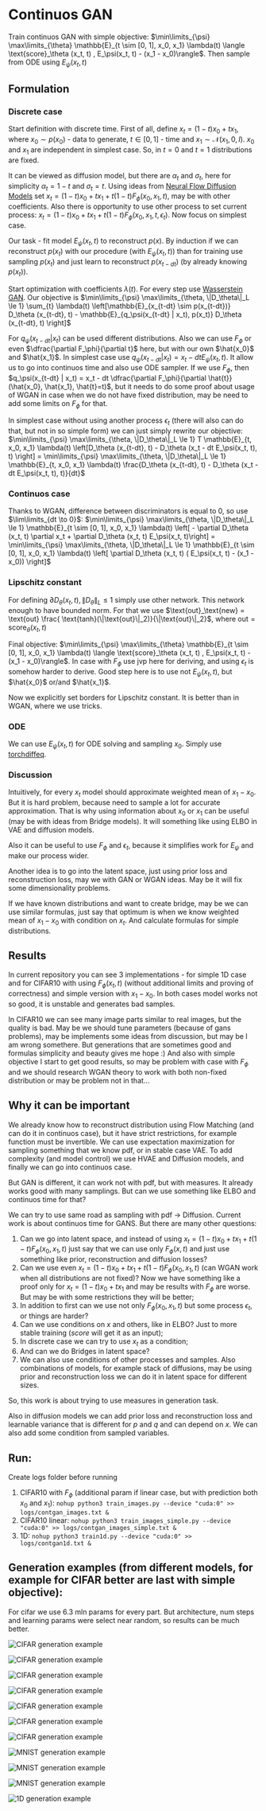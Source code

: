 # Continuos GAN

Train continuos GAN with simple objective: $`\min\limits_{\psi} \max\limits_{\theta} \mathbb{E}_{t \sim [0, 1], x_0, x_1} \lambda(t) \langle \text{score}_\theta (x_t, t) , E_\psi(x_t, t) - (x_1 - x_0)\rangle`$. Then sample from ODE using $`E_\psi(x_t, t)`$

## Formulation

### Discrete case

Start definition with discrete time. First of all, define $`x_t = (1 - t) x_0 + t x_1`$, where $`x_0 \sim p(x_0)`$ - data to generate, $`t \in [0, 1]`$ - time and $`x_1 \sim \mathcal{N}(x_1, 0, I)`$. $`x_0`$ and $`x_1`$ are independent in simplest case. So, in $`t=0`$ and $`t=1`$ distributions are fixed. 

It can be viewed as diffusion model, but there are $`\alpha_t`$ and $`\sigma_t`$, here for simplicity $`\alpha_t = 1 - t`$ and $`\sigma_t = t`$. Using ideas from [Neural Flow Diffusion Models](https://arxiv.org/pdf/2404.12940) set $`x_t = (1 - t) x_0 + t x_1 + t (1 - t) F_\phi(x_0, x_1, t)`$, may be with other coefficients. Also there is opportunity to use other process to set current process: $`x_t = (1 - t) x_0 + t x_1 + t (1 - t) F_\phi(x_0, x_1, t, \epsilon_t)`$. Now focus on simplest case.

Our task - fit model $`E_\psi(x_t, t)`$ to reconstruct $`p(x)`$. By induction if we can reconstruct $`p(x_t)`$ with our procedure (with $`E_\psi(x_t, t)`$) than for training use sampling $`p(x_t)`$ and just learn to reconstruct $`p(x_{t-dt})`$ (by already knowing $`p(x_t)`$).

Start optimization with coefficients $`\lambda(t)`$. For every step use [Wasserstein GAN](https://arxiv.org/pdf/1701.07875). Our objective is $`\min\limits_{\psi} \max\limits_{\theta, \|D_\theta\|_L \le 1} \sum_{t} \lambda(t) \left[\mathbb{E}_{x_{t-dt} \sim p(x_{t-dt})} D_\theta (x_{t-dt}, t) - \mathbb{E}_{q_\psi(x_{t-dt} | x_t), p(x_t)} D_\theta (x_{t-dt}, t) \right]`$

For $`q_\psi(x_{t-dt} | x_t)`$ can be used different distributions. Also we can use $`F_\phi`$ or even $`\dfrac{\partial F_\phi}{\partial t}`$ here, but with our own $`\hat{x_0}`$ and $`\hat{x_1}`$. In simplest case use $`q_\psi(x_{t-dt} | x_t) = x_t -  dt E_\psi(x_t, t)`$. It allow us to go into continuos time and also use ODE sampler. If we use $`F_\phi`$, then $`q_\psi(x_{t-dt} | x_t) = x_t - dt \dfrac{\partial F_\phi}{\partial \hat{t}}(\hat{x_0}, \hat{x_1}, \hat{t}=t)`$, but it needs to do some proof about usage of WGAN in case when we do not have fixed distribution, may be need to add some limits on $`F_\phi`$ for that. 

In simplest case without using another process $`\epsilon_t`$ (there will also can do that, but not in so simple form) we can just simply rewrite our objective: $`\min\limits_{\psi} \max\limits_{\theta, \|D_\theta\|_L \le 1} T \mathbb{E}_{t, x_0, x_1} \lambda(t) \left[D_\theta (x_{t-dt}, t) - D_\theta (x_t - dt E_\psi(x_t, t), t) \right] = \min\limits_{\psi} \max\limits_{\theta, \|D_\theta\|_L \le 1} \mathbb{E}_{t, x_0, x_1} \lambda(t) \frac{D_\theta (x_{t-dt}, t) - D_\theta (x_t - dt E_\psi(x_t, t), t)}{dt}`$

### Continuos case

Thanks to WGAN, difference between discriminators is equal to $`0`$, so use $`\lim\limits_{dt \to 0}`$: $`\min\limits_{\psi} \max\limits_{\theta, \|D_\theta\|_L \le 1} \mathbb{E}_{t \sim [0, 1], x_0, x_1} \lambda(t) \left[ - \partial D_\theta (x_t, t) \partial x_t + \partial D_\theta (x_t, t) E_\psi(x_t, t)\right] = \min\limits_{\psi} \max\limits_{\theta, \|D_\theta\|_L \le 1} \mathbb{E}_{t \sim [0, 1], x_0, x_1} \lambda(t) \left[ \partial D_\theta (x_t, t) ( E_\psi(x_t, t) - (x_1 - x_0)) \right]`$


### Lipschitz constant

For defining $`\partial D_\theta (x_t, t), \|D_\theta\|_L \le 1`$ simply use other network. This network enough to have bounded norm. For that we use $`\text{out}_\text{new} = \text{out} \frac{ \text{tanh}(\|\text{out}\|_2)}{\|\text{out}\|_2}`$, where $`\text{out}= \text{score}_\theta (x_t, t)`$

Final objective: $`\min\limits_{\psi} \max\limits_{\theta} \mathbb{E}_{t \sim [0, 1], x_0, x_1} \lambda(t) \langle \text{score}_\theta (x_t, t) , E_\psi(x_t, t) - (x_1 - x_0)\rangle`$. In case with $`F_\phi`$ use jvp here for deriving, and using $`\epsilon_t`$ is somehow harder to derive. Good step here is to use not $`E_\psi(x_t, t)`$, but $`\hat{x_0}`$ or/and $`\hat{x_1}`$. 

Now we explicitly set borders for Lipschitz constant. It is better than in WGAN, where we use tricks. 

### ODE

We can use $`E_\psi(x_t, t)`$ for ODE solving and sampling $`x_0`$. Simply use [torchdiffeq](https://github.com/rtqichen/torchdiffeq).


### Discussion

Intuitively, for every $`x_t`$ model should approximate weighted mean of $`x_1 - x_0`$. But it is hard problem, because need to sample a lot for accurate approximation. That is why using information about $`x_0`$ or $`x_1`$ can be useful (may be with ideas from Bridge models). It will something like using ELBO in VAE and diffusion models.

Also it can be useful to use $`F_\phi`$ and $`\epsilon_t`$, because it simplifies work for $`E_\psi`$ and make our process wider. 

Another idea is to go into the latent space, just using prior loss and reconstruction loss, may we with GAN or WGAN ideas. May be it will fix some dimensionality problems.

If we have known distributions and want to create bridge, may be we can use similar formulas, just say that optimum is when we know weighted mean of $x_1 - x_0$ with condition on $x_t$. And calculate formulas for simple distributions. 

## Results

In current repository you can see $`3`$ implementations - for simple 1D case and for CIFAR10 with using $`F_\phi(x_t, t)`$ (without additional limits and proving of correctness) and simple version with $`x_1 - x_0`$. In both cases model works not so good, it is unstable and generates bad samples.

In CIFAR10 we can see many image parts similar to real images, but the quality is bad. May be we should tune parameters (because of gans problems), may be implements some ideas from discussion, but may be I am wrong somethere. But generations that are sometimes good and formulas simplicity and beauty gives me hope :) And also with simple objective I start to get good results, so may be problem with case with $`F_\phi`$ and we should research WGAN theory to work with both non-fixed distribution or may be problem not in that...

## Why it can be important

We already know how to reconstruct distribution using Flow Matching (and can do it in continuos case), but it have strict restrictions, for example function must be invertible. We can use expectation maximization for sampling something that we know pdf, or in stable case VAE. To add complexity (and model control) we use HVAE and Diffusion models, and finally we can go into continuos case. 

But GAN is different, it can work not with pdf, but with measures. It already works good with many samplings. But can we use something like ELBO and continuos time for that?

We can try to use same road as sampling with pdf -> Diffusion. Current work is about continuos time for GANS. But there are many other questions:
1. Can we go into latent space, and instead of using $`x_t = (1 - t) x_0 + t x_1 + t (1 - t) F_\phi(x_0, x_1, t)`$ just say that we can use only $`F_\phi(x, t)`$ and just use something like prior, reconstruction and diffusion losses?
2. Can we use even $`x_t = (1 - t) x_0 + t x_1 + t (1 - t) F_\phi(x_0, x_1, t)`$ (can WGAN work when all distributions are not fixed)? Now we have something like a proof only for $`x_t = (1 - t) x_0 + t x_1`$ and may be results with $`F_\phi`$ are worse. But may be with some restrictions they will be better;
3. In addition to first can we use not only $`F_\phi(x_0, x_1, t)`$ but some process $`\epsilon_t`$, or things are harder?
4. Can we use conditions on $`x`$ and others, like in ELBO? Just to more stable training ($`score`$ will get it as an input);
5. In discrete case we can try to use $`x_t`$ as a condition;
6. And can we do Bridges in latent space?
7. We can also use conditions of other processes and samples. Also combinations of models, for example stack of diffusions, may be using prior and reconstruction loss we can do it in latent space for different sizes.

So, this work is about trying to use measures in generation task.

Also in diffusion models we can add prior loss and reconstruction loss and learnable variance that is different for $`p`$ and $`q`$ and can depend on $`x`$. We can also add some condition from sampled variables.

## Run:

Create logs folder before running 

1. CIFAR10 with $`F_\phi`$ (additional param if linear case, but with prediction both $`x_0`$ and $`x_1`$): `nohup python3 train_images.py --device "cuda:0" >> logs/contgan_images.txt &`
1. CIFAR10 linear: `nohup python3 train_images_simple.py --device "cuda:0" >> logs/contgan_images_simple.txt &`
3. 1D: `nohup python3 train1d.py --device "cuda:0" >> logs/contgan1d.txt &`

## Generation examples (from different models, for example for CIFAR better are last with simple objective):

For cifar we use 6.3 mln params for every part. But architecture, num steps and learning params were select near random, so results can be much better.

![CIFAR generation example](images/cifar_1.png)


![CIFAR generation example](images/cifar_2.png)


![CIFAR generation example](images/cifar_3.png)


![CIFAR generation example](images/cifar_4.png)


![CIFAR generation example](images/cifar_5.png)


![CIFAR generation example](images/cifar_6.png)


![CIFAR generation example](images/cifar_7.png)


![MNIST generation example](images/mnist_1.png)


![MNIST generation example](images/mnist_2.png)


![MNIST generation example](images/mnist_3.png)


![1D generation example](images/1d.png)